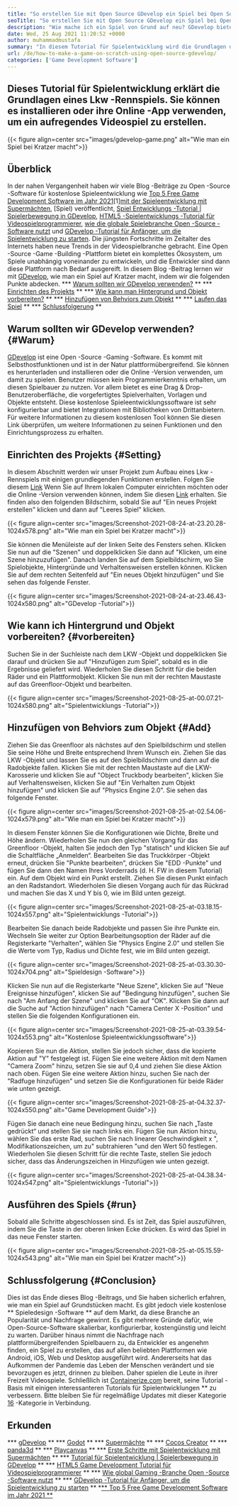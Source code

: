 ```yaml
---
title: "So erstellen Sie mit Open Source GDevelop ein Spiel bei Open Source" 
seoTitle: "So erstellen Sie mit Open Source GDevelop ein Spiel bei Open Source" 
description: "Wie mache ich ein Spiel von Grund auf neu? GDevelop bietet eine logische Benutzeroberfläche mit vielen Komponenten und Verhaltensweisen, um Videospiele für Web, Desktop, iOS und Android zu erstellen." 
date: Wed, 25 Aug 2021 11:20:52 +0000
author: muhammadmustafa
summary: "In diesem Tutorial für Spielentwicklung wird die Grundlagen des Baus eines Lkw -Rennspiels erläutert. Sie können es installieren oder ihre Online -App verwenden, um ein aufregendes Videospiel zu erstellen." 
url: /de/how-to-make-a-game-on-scratch-using-open-source-gdevelop/
categories: ['Game Development Software']
---
```


## Dieses Tutorial für Spielentwicklung erklärt die Grundlagen eines Lkw -Rennspiels. Sie können es installieren oder ihre Online -App verwenden, um ein aufregendes Videospiel zu erstellen.

{{< figure align=center src="images/gdevelop-game.png" alt="Wie man ein Spiel bei Kratzer macht">}}


## **Überblick**
In der nahen Vergangenheit haben wir viele Blog -Beiträge zu Open -Source -Software für kostenlose Spieleentwicklung wie [Top 5 Free Game Development Software im Jahr 2021][1][1][mit der Spieleentwicklung mit Supermächten][2], [Spiel) veröffentlicht, [Spiel Entwicklungs -Tutorial | Spielerbewegung in GDevelop][3], [HTML5 -Spielentwicklungs -Tutorial für Videospielprogrammierer][4], [wie die globale Spielebranche Open -Source -Software nutzt][5] und [GDevelop -Tutorial für Anfänger, um die Spielentwicklung zu starten][6 ]. Die jüngsten Fortschritte im Zeitalter des Internets haben neue Trends in der Videospielbranche gebracht. Eine Open -Source -Game -Building -Plattform bietet ein komplettes Ökosystem, um Spiele unabhängig voneinander zu entwickeln, und die Entwickler sind dann diese Plattform nach Bedarf ausgereift. In diesem Blog -Beitrag lernen wir mit [GDevelop][7], wie man ein Spiel auf Kratzer macht, indem wir die folgenden Punkte abdecken.
  *** [Warum sollten wir GDevelop verwenden?][8] **
  *** [Einrichten des Projekts][9] **
  *** [Wie kann man Hintergrund und Objekt vorbereiten?][10] **
  *** [Hinzufügen von Behviors zum Objekt][11] **
  *** [Laufen das Spiel][12] **
  *** [Schlussfolgerung][13] **

## Warum sollten wir GDevelop verwenden? {#Warum}
[GDevelop][7] ist eine Open -Source -Gaming -Software. Es kommt mit Selbsthostfunktionen und ist in der Natur plattformübergreifend. Sie können es herunterladen und installieren oder die Online -Version verwenden, um damit zu spielen. Benutzer müssen kein Programmierkenntnis erhalten, um diesen Spielbauer zu nutzen. Vor allem bietet es eine Drag & Drop-Benutzeroberfläche, die vorgefertigtes Spielverhalten, Vorlagen und Objekte entsteht. Diese kostenlose Spieleentwicklungssoftware ist sehr konfigurierbar und bietet Integrationen mit Bibliotheken von Drittanbietern. Für weitere Informationen zu diesem kostenlosen Tool können Sie diesen Link überprüfen, um weitere Informationen zu seinen Funktionen und den Einrichtungsprozess zu erhalten.

## Einrichten des Projekts {#Setting}
In diesem Abschnitt werden wir unser Projekt zum Aufbau eines Lkw -Rennspiels mit einigen grundlegenden Funktionen erstellen. Folgen Sie diesem [Link][6] Wenn Sie auf Ihrem lokalen Computer einrichten möchten oder die Online -Version verwenden können, indem Sie diesen [Link][14] erhalten.
Sie finden also den folgenden Bildschirm, sobald Sie auf "Ein neues Projekt erstellen" klicken und dann auf "Leeres Spiel" klicken.

{{< figure align=center src="images/Screenshot-2021-08-24-at-23.20.28-1024x578.png" alt="Wie man ein Spiel bei Kratzer macht">}}

Sie können die Menüleiste auf der linken Seite des Fensters sehen. Klicken Sie nun auf die "Szenen" und doppelklicken Sie dann auf "Klicken, um eine Szene hinzuzufügen". Danach landen Sie auf dem Spielbildschirm, wo Sie Spielobjekte, Hintergründe und Verhaltensweisen erstellen können. Klicken Sie auf dem rechten Seitenfeld auf "Ein neues Objekt hinzufügen" und Sie sehen das folgende Fenster.

{{< figure align=center src="images/Screenshot-2021-08-24-at-23.46.43-1024x580.png" alt="GDevelop -Tutorial">}}


## Wie kann ich Hintergrund und Objekt vorbereiten? {#vorbereiten}
Suchen Sie in der Suchleiste nach dem LKW -Objekt und doppelklicken Sie darauf und drücken Sie auf "Hinzufügen zum Spiel", sobald es in die Ergebnisse geliefert wird. Wiederholen Sie diesen Schritt für die beiden Räder und ein Plattformobjekt. Klicken Sie nun mit der rechten Maustaste auf das Greenfloor-Objekt und bearbeiten.

{{< figure align=center src="images/Screenshot-2021-08-25-at-00.07.21-1024x580.png" alt="Spielentwicklungs -Tutorial">}}


## Hinzufügen von Behviors zum Objekt {#Add}
Ziehen Sie das Greenfloor als nächstes auf den Spielbildschirm und stellen Sie seine Höhe und Breite entsprechend Ihrem Wunsch ein. Ziehen Sie das LKW -Objekt und lassen Sie es auf den Spielbildschirm und dann auf die Radobjekte fallen. Klicken Sie mit der rechten Maustaste auf die LKW-Karosserie und klicken Sie auf "Object Truckbody bearbeiten", klicken Sie auf Verhaltensweisen, klicken Sie auf "Ein Verhalten zum Objekt hinzufügen" und klicken Sie auf "Physics Engine 2.0". Sie sehen das folgende Fenster.

{{< figure align=center src="images/Screenshot-2021-08-25-at-02.54.06-1024x579.png" alt="Wie man ein Spiel bei Kratzer macht">}}

In diesem Fenster können Sie die Konfigurationen wie Dichte, Breite und Höhe ändern. Wiederholen Sie nun den gleichen Vorgang für das Greenfloor -Objekt, halten Sie jedoch den Typ "statisch" und klicken Sie auf die Schaltfläche „Anmelden“. Bearbeiten Sie das Truckkörper -Objekt erneut, drücken Sie "Punkte bearbeiten", drücken Sie "EDD -Punkte" und fügen Sie dann den Namen Ihres Vorderrads (d. H. FW in diesem Tutorial) ein. Auf dem Objekt wird ein Punkt erstellt. Ziehen Sie diesen Punkt einfach an den Radstandort. Wiederholen Sie diesen Vorgang auch für das Rückrad und machen Sie das X und Y bis 0, wie im Bild unten gezeigt.

{{< figure align=center src="images/Screenshot-2021-08-25-at-03.18.15-1024x557.png" alt="Spielentwicklungs -Tutorial">}}

Bearbeiten Sie danach beide Radobjekte und passen Sie ihre Punkte ein. Wechseln Sie weiter zur Option Bearbeitungsoption der Räder auf die Registerkarte "Verhalten", wählen Sie "Physics Engine 2.0" und stellen Sie die Werte vom Typ, Radius und Dichte fest, wie im Bild unten gezeigt.

{{< figure align=center src="images/Screenshot-2021-08-25-at-03.30.30-1024x704.png" alt="Spieldesign -Software">}}

Klicken Sie nun auf die Registerkarte "Neue Szene", klicken Sie auf "Neue Ereignisse hinzufügen", klicken Sie auf "Bedingung hinzufügen", suchen Sie nach "Am Anfang der Szene" und klicken Sie auf "OK". Klicken Sie dann auf die Suche auf "Action hinzufügen" nach "Camera Center X -Position" und stellen Sie die folgenden Konfigurationen ein.

{{< figure align=center src="images/Screenshot-2021-08-25-at-03.39.54-1024x553.png" alt="Kostenlose Spieleentwicklungssoftware">}}

Kopieren Sie nun die Aktion, stellen Sie jedoch sicher, dass die kopierte Aktion auf "Y" festgelegt ist. Fügen Sie eine weitere Aktion mit dem Namen "Camera Zoom" hinzu, setzen Sie sie auf 0,4 und ziehen Sie diese Aktion nach oben. Fügen Sie eine weitere Aktion hinzu, suchen Sie nach der "Radfuge hinzufügen" und setzen Sie die Konfigurationen für beide Räder wie unten gezeigt.

{{< figure align=center src="images/Screenshot-2021-08-25-at-04.32.37-1024x550.png" alt="Game Development Guide">}}

Fügen Sie danach eine neue Bedingung hinzu, suchen Sie nach „Taste gedrückt“ und stellen Sie sie nach links ein. Fügen Sie nun Aktion hinzu, wählen Sie das erste Rad, suchen Sie nach linearer Geschwindigkeit x ", Modifikationszeichen, um zu" subtrahieren "und den Wert 50 festlegen. Wiederholen Sie diesen Schritt für die rechte Taste, stellen Sie jedoch sicher, dass das Änderungszeichen in Hinzufügen wie unten gezeigt.

{{< figure align=center src="images/Screenshot-2021-08-25-at-04.38.34-1024x547.png" alt="Spielentwicklungs -Tutorial">}}


## Ausführen des Spiels {#run}
Sobald alle Schritte abgeschlossen sind. Es ist Zeit, das Spiel auszuführen, indem Sie die Taste in der oberen linken Ecke drücken. Es wird das Spiel in das neue Fenster starten.

{{< figure align=center src="images/Screenshot-2021-08-25-at-05.15.59-1024x543.png" alt="Wie man ein Spiel bei Kratzer macht">}}


## Schlussfolgerung {#Conclusion}
Dies ist das Ende dieses Blog -Beitrags, und Sie haben sicherlich erfahren, wie man ein Spiel auf Grundstücken macht. Es gibt jedoch viele kostenlose ** Spieledesign -Software ** auf dem Markt, da diese Branche an Popularität und Nachfrage gewinnt. Es gibt mehrere Gründe dafür, wie Open-Source-Software skalierbar, konfigurierbar, kostengünstig und leicht zu warten. Darüber hinaus nimmt die Nachfrage nach plattformübergreifenden Spielbauern zu, da Entwickler es angenehm finden, ein Spiel zu erstellen, das auf allen beliebten Plattformen wie Android, iOS, Web und Desktop ausgeführt wird. Andererseits hat das Aufkommen der Pandemie das Leben der Menschen verändert und sie bevorzugen es jetzt, drinnen zu bleiben. Daher spielen die Leute in ihrer Freizeit Videospiele.
Schließlich ist [Containerize.com][15] bereit, seine Tutorial -Basis mit einigen interessanteren Tutorials für Spielentwicklungen ** zu verbessern. Bitte bleiben Sie für regelmäßige Updates mit dieser Kategorie [16] -Kategorie in Verbindung.

## Erkunden
  *** [gDevelop][7] **
  *** [Godot][17] **
  *** [Supermächte][18] **
  *** [Cocos Creator][19] **
  *** [panda3d][20] **
  *** [Playcanvas][21] **
  *** [Erste Schritte mit Spielentwicklung mit Supermächten][2] **
  *** [Tutorial für Spielentwicklung | Spielerbewegung in GDevelop][3] **
  *** [HTML5 Game Development Tutorial für Videospielprogrammierer][4] **
  *** [Wie global Gaming -Branche Open -Source -Software nutzt][5] **
  *** [GDevelop -Tutorial für Anfänger, um die Spielentwicklung zu starten][6] **
  *[** Top 5 Free Game Development Software im Jahr 2021 **][1]

  
[1]: https://blog.containerize.com/game-development-software/top-5-free-game-development-software-in-the-year-2021/
[2]: https://blog.containerize.com/game-development-software/superpowers-animation-getting-started-with-game-development/
[3]: https://blog.containerize.com/game-development-software/game-development-tutorial-player-movement-in-gdevelop/
[4]: https://blog.containerize.com/2021/05/19/html5-game-development-tutorial-for-video-game-programmers/
[5]: https://blog.containerize.com/game-development-software/how-global-gaming-market-leveraging-open-source-software/
[6]: https://blog.containerize.com/game-development-software/game-development-tutorial-player-movement-in-gdevelop/
[7]: https://products.containerize.com/game-development-software/gdevelop/
[8]: #why
[9]: #setting
[10]: #prepare
[11]: #add
[12]: #run
[13]: #Conclusion
[14]: https://editor.gdevelop-app.com/
[15]: https://www.containerize.com/
[16]: https://products.containerize.com/game-development-software/
[17]: https://products.containerize.com/game-development-software/godot/
[18]: https://products.containerize.com/game-development-software/superpowers/
[19]: https://products.containerize.com/game-development-software/cocos-creator/
[20]: https://products.containerize.com/game-development-software/panda3d/
[21]: https://products.containerize.com/game-development-software/playcanvas/
